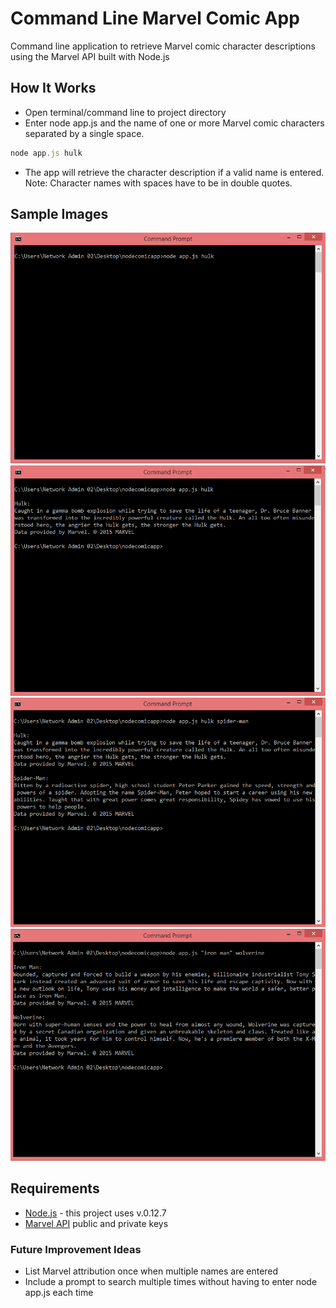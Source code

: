 # Command Line Marvel Comic App
Command line application to retrieve Marvel comic character descriptions using the Marvel API built with Node.js

## How It Works
- Open terminal/command line to project directory
- Enter node app.js and the name of one or more Marvel comic characters separated by a single space. 
```javascript
node app.js hulk
```
- The app will retrieve the character description if a valid name is entered.
Note: Character names with spaces have to be in double quotes.

## Sample Images
![Command to find description for Hulk](https://github.com/danie11edotcom/nodecomicapp/blob/master/img/commandPrompt1.PNG "Find description for Hulk")
![Results for Hulk](https://github.com/danie11edotcom/nodecomicapp/blob/master/img/commandPrompt2.PNG "Description results for Hulk")
![Command to find description for Hulk and Spider-Man](https://github.com/danie11edotcom/nodecomicapp/blob/master/img/commandPrompt3.PNG "Find description for Hulk and Spider-Man")
![Results for Hulk and Spider-Man](https://github.com/danie11edotcom/nodecomicapp/blob/master/img/commandPrompt4.PNG "Description results for Hulk and Spider-Man")

## Requirements
-	[Node.js](https://nodejs.org/) - this project uses v.0.12.7
-	[Marvel API](http://developer.marvel.com/docs) public and private keys

### Future Improvement Ideas
- List Marvel attribution once when multiple names are entered
- Include a prompt to search multiple times without having to enter node app.js each time
